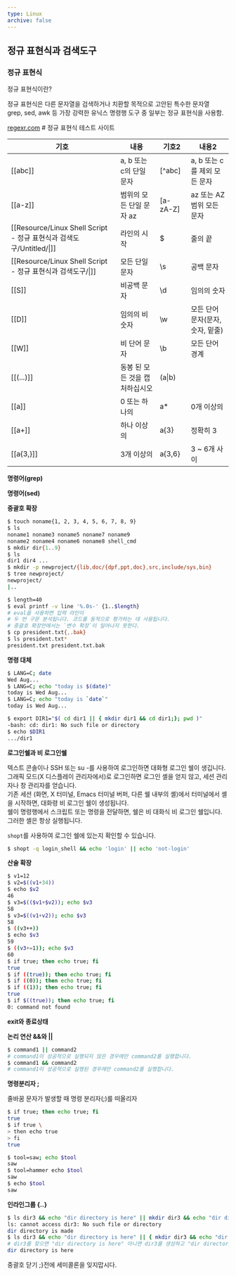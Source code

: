 ```yaml
---
type: Linux
archive: false
---
```

## 정규 표현식과 검색도구

### 정규 표현식

정규 표현식이란?

정규 표현식은 다른 문자열을 검색하거나 치환할 목적으로 고안된 특수한 문자열  
grep, sed, awk 등 가장 강력한 유닉스 명령행 도구 중 일부는 정규 표현식을 사용함.  
  
[regexr.com](https://regexr.com/) # 정규 표현식 테스트 사이트

|기호|내용|기호2|내용2|
|---|---|---|---|
|[[abc]]|a, b 또는 c의 단일 문자|[^abc]|a, b 또는 c를 제외 모든 문자|
|[[a-z]]|범위의 모든 단일 문자 az|[a-zA-Z]|az 또는 AZ 범위 모든 문자|
|[[Resource/Linux Shell Script - 정규 표현식과 검색도구/Untitled/\|]]|라인의 시작|$|줄의 끝|
|[[Resource/Linux Shell Script - 정규 표현식과 검색도구/\|]]|모든 단일 문자|\s|공백 문자|
|[[S]]|비공백 문자|\d|임의의 숫자|
|[[D]]|임의의 비 숫자|\w|모든 단어 문자(문자, 숫자, 밑줄)|
|[[W]]|비 단어 문자|\b|모든 단어 경계|
|[[(...)]]|동봉 된 모든 것을 캡처하십시오|(a\|b)|
|[[a]]|0 또는 하나의|a*|0개 이상의|
|[[a+]]|하나 이상의|a{3}|정확히 3|
|[[a{3,}]]|3개 이상의|a{3,6}|3 ~ 6개 사이|

  
  

  

**명령어(grep)**

  

**명령어(sed)**

  

**중괄호 확장**

```Bash
$ touch noname{1, 2, 3, 4, 5, 6, 7, 8, 9}
$ ls 
noname1 noname3 noname5 noname7 noname9
noname2 noname4 noname6 noname8 shell_cmd
$ mkdir dir{1..9}
$ ls
dir1 dir4 ...
$ mkdir -p newproject/{lib,doc/{dpf,ppt,doc},src,include/sys,bin}
$ tree newproject/
newproject/
|..

$ length=40
$ eval printf -v line '%.0s-' {1..$length}  
# eval을 사용하면 입력 라인이 
# 두 번 구문 분석됩니다. 코드를 동적으로 평가하는 데 사용됩니다. 
# 중괄호 확장안에서는 `변수 확장`이 일어나지 못한다.
$ cp president.txt{,.bak}
$ ls president.txt*
president.txt president.txt.bak
```

  

**명령 대체**

```Bash
$ LANG=C; date
Wed Aug...
$ LANG=C; echo "today is $(date)"
today is Wed Aug...
$ LANG=C; echo "today is `date`"
today is Wed Aug...

$ export DIR1="$( cd dir1 || { mkdir dir1 && cd dir1;}; pwd )"
-bash: cd: dir1: No such file or directory
$ echo $DIR1
.../dir1
```

  

**로그인쉘과 비 로그인쉘**

텍스트 콘솔이나 SSH 또는 su -를 사용하여 로그인하면 대화형 로그인 쉘이 생깁니다. 그래픽 모드(X 디스플레이 관리자에서)로 로그인하면 로그인 셸을 얻지 않고, 세션 관리자나 창 관리자를 얻습니다.  
기존 세션 (화면, X 터미널, Emacs 터미널 버퍼, 다른 쉘 내부의 셸)에서 터미널에서 셸을 시작하면, 대화령 비 로그인 쉘이 생성됩니다.  
쉘이 명령행에서 스크립트 또는 명령을 전달하면, 쉘은 비 대화식 비 로그인 쉘입니다. 그러한 셸은 항상 실행됩니다.  
  
`shopt`를 사용하여 로그인 쉘에 있는지 확인할 수 있습니다.

```Bash
$ shopt -q login_shell && echo 'login' || echo 'not-login'
```

  

**산술 확장**

```Bash
$ v1=12
$ v2=$((v1+34))
$ echo $v2
46
$ v3=$(($v1+$v2)); echo $v3
58
$ v3=$((v1+v2)); echo $v3
58
$ ((v3++))
$ echo $v3
59
$ ((v3+=1)); echo $v3
60
$ if true; then echo true; fi
true
$ if ((true)); then echo true; fi
$ if ((0)); then echo true; fi
$ if ((1)); then echo true; fi
true
$ if $((true)); then echo true; fi
0: command not found
```

  

**exit와 종료상태**

  

**논리 연산 &&와 ||**

```Bash
$ command1 || command2
# command1이 성공적으로 실행되지 않은 경우에만 command2를 실행합니다.
$ command1 && command2
# command1이 성공적으로 실행된 경우에만 command2를 실행합니다.
```

  

**명령분리자 ;**

줄바꿈 문자가 발생할 때 명령 분리자(;)를 떠올리자

```Bash
$ if true; then echo true; fi
true
$ if true \
> then echo true
> fi
true

$ tool=saw; echo $tool
saw
$ tool=hammer echo $tool
saw
$ echo $tool
saw
```

  

**인라인그룹 {..}**

```Bash
$ ls dir3 && echo "dir directory is here" || mkdir dir3 && echo "dir directory is made"
ls: cannot access dir3: No such file or directory
dir directory is made
$ ls dir3 && echo "dir directory is here" || { mkdir dir3 && echo "dir directory is made" ;}
# dir3를 찾으면 "dir directory is here" 아니면 dir3를 생성하고 "dir directory is made"
dir directory is here
```

중괄호 닫기 ;}전에 세미콜론을 잊지맙시다.